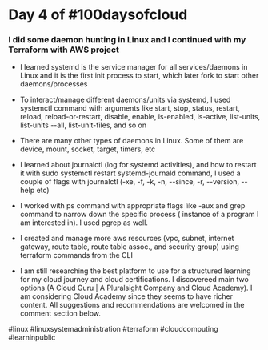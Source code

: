 # Day 4 of #100daysofcloud

### I did some daemon hunting in Linux and I continued with my Terraform with AWS project

- I learned systemd is the service manager for all services/daemons in Linux and it is the first init process to start, which later fork to start other daemons/processes

- To interact/manage different daemons/units via systemd, I used systemctl command with arguments like start, stop, status, restart, reload, reload-or-restart, disable, enable, is-enabled, is-active, list-units, list-units --all, list-unit-files, and so on

- There are many other types of daemons in Linux. Some of them are device, mount, socket, target, timers, etc

- I learned about journalctl (log for systemd activities), and how to restart it with sudo systemctl restart systemd-journald command, I used a couple of flags with journalctl (-xe, -f, -k, -n, --since, -r, --version, --help etc)

- I worked with ps command with appropriate flags like -aux and grep command to narrow down the specific process ( instance of a program I am interested in). I used pgrep as well.

- I created and manage more aws resources (vpc, subnet, internet gateway, route table, route table assoc., and security group) using terraform commands from the CLI

- I am still researching the best platform to use for a structured learning for my cloud journey and cloud certifications. I discovereed main two options (A Cloud Guru | A Pluralsight Company and Cloud Academy). I am considering Cloud Academy since they seems to have richer content. All suggestions and recommendations are welcomed in the comment section below.

#linux #linuxsystemadministration #terraform #cloudcomputing #learninpublic
